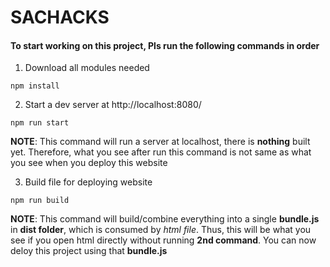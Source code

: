 # SACHACKS

#### To start working on this project, Pls run the following commands in order

1. Download all modules needed
```
npm install
```

2. Start a dev server at http://localhost:8080/
```
npm run start
```
**NOTE**: This command will run a server at localhost, there is **nothing** built yet. Therefore, what you see after run this command is not same as what you see when you deploy this website

3. Build file for deploying website
``` 
npm run build
```
**NOTE**: This command will build/combine everything into a single **bundle.js** in **dist folder**, which is consumed by *html file*. Thus, this will be what you see if you open html directly without running **2nd command**. You can now deloy this project using that **bundle.js**